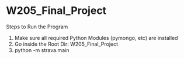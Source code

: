 # W205_Final_Project

Steps to Run the Program
1. Make sure all required Python Modules (pymongo, etc) are installed
2. Go inside the Root Dir: W205_Final_Project
3. python -m strava.main
